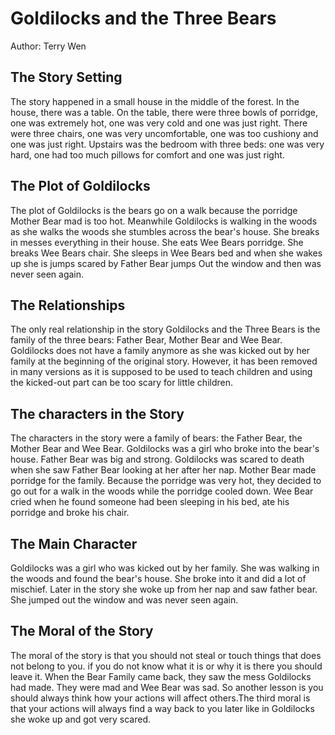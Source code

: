 # Goldilocks and the Three Bears

Author: Terry Wen

## The Story Setting

The story happened in a small house in the middle of the forest. In the house, there was a table. On the table, there were three bowls of porridge, one was extremely hot, one was very cold and one was just right. There were three chairs, one was very uncomfortable, one was too cushiony and one was just right. Upstairs was the bedroom with three beds: one was very hard, one had too much pillows for comfort and one was just right.

## The Plot of Goldilocks
The plot of Goldilocks is the bears go on a walk because the porridge Mother Bear mad is too hot. Meanwhile Goldilocks is walking in the woods as she walks the woods she stumbles across the bear's house. She breaks in messes everything in their house. She eats Wee Bears porridge. She breaks Wee Bears chair. She sleeps in Wee Bears bed and when she wakes up she is jumps scared by Father Bear jumps Out the window and then was never seen again.


## The Relationships
The only real relationship in the story Goldilocks and the Three Bears is the family of the three bears: Father Bear, Mother Bear and Wee Bear. Goldilocks does not have a family anymore as she was kicked out by her family at the beginning of the original story. However, it has been removed in many versions as it is supposed to be used to teach children and using the kicked-out part can be too scary for little children.

## The characters in the Story
The characters in the story were a family of bears: the Father Bear, the Mother Bear and Wee Bear. Goldilocks was a girl who broke into the bear's house. Father Bear was big and strong. Goldilocks was scared to death when she saw Father Bear looking at her after her nap. Mother Bear made porridge for the family. Because the porridge was very hot, they decided to go out for a walk in the woods while the porridge cooled down. Wee Bear cried when he found someone had been sleeping in his bed, ate his porridge and broke his chair.

## The Main Character
Goldilocks was a girl who was kicked out by her family. She was walking in the woods and found the bear's house. She broke into it and did a lot of mischief. Later in the story she woke up from her nap and saw father bear. She jumped out the window and was never seen again.

## The Moral of the Story
The moral of the story is that you should not steal or touch things that does not belong to you.
if you do not know what it is or why it is there you should leave it. When the Bear Family came back, they saw the mess Goldilocks had made. They were mad and Wee Bear was sad. So another lesson is you should always think how your actions will affect others.The third moral is that your actions will always find a way back to you later like in Goldilocks she woke up and got very scared.